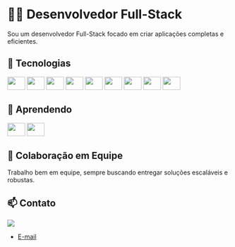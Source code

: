 # 👨‍💻 Desenvolvedor Full-Stack
Sou um desenvolvedor Full-Stack focado em criar aplicações completas e eficientes. 

## 🚀 **Tecnologias**
<div>
  <img width="40" height="30" src="https://cdn.jsdelivr.net/gh/devicons/devicon@latest/icons/php/php-original.svg"/>
  <img width="40" height="30" src="https://cdn.jsdelivr.net/gh/devicons/devicon@latest/icons/dot-net/dot-net-plain-wordmark.svg"/> 
  <img width="40" height="30" src="https://icongr.am/devicon/csharp-original.svg?size=128&color=currentColor">          
  <img width="40" height="30" src="https://icongr.am/devicon/javascript-original.svg?size=128&color=currentColor">
  <img width="40" height="30" src="https://icongr.am/devicon/nodejs-original.svg?size=128&color=currentColor">
  <img width="40" height="30" src="https://icongr.am/devicon/react-original.svg?size=128&color=currentColor">
  <img width="40" height="30" src="https://cdn.jsdelivr.net/gh/devicons/devicon@latest/icons/reactbootstrap/reactbootstrap-original.svg" />    
  <img width="40" height="30" src="https://icongr.am/devicon/mysql-original.svg?size=128&color=currentColor">
  <img width="40" height="30" src="https://icongr.am/devicon/sequelize-original.svg?size=128&color=currentColor">
</div>

## 🚀 **Aprendendo**
<div>
  <img width="40" height="30" src="https://icongr.am/devicon/ruby-original.svg?size=128&color=currentColor">
  <img width="40" height="30" src="https://icongr.am/devicon/rails-plain.svg?size=128&color=ffffff">
  
</div>

## 🤝 **Colaboração em Equipe**

Trabalho bem em equipe, sempre buscando entregar soluções escaláveis e robustas.

## 📫 **Contato**

<a href="https://www.linkedin.com/in/viniciusgardenal">
            <img src="https://cdn.jsdelivr.net/gh/devicons/devicon@latest/icons/linkedin/linkedin-original.svg" />
</a>

- [E-mail](mailto:viniciusgardenal@outlook.com)

